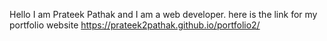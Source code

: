 Hello I am Prateek Pathak and I am a web developer.
here is the link for my portfolio website https://prateek2pathak.github.io/portfolio2/
